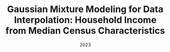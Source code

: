 ---
layout: paper
type: working-paper
published: true
title: "Gaussian Mixture Modeling for Data Interpolation: Household Income from Median Census Characteristics"
date: 2023
paperurl: 
---